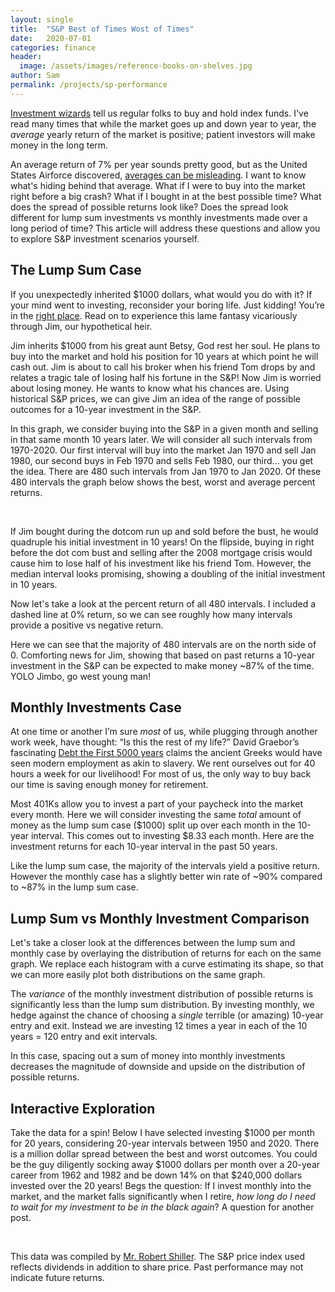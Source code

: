 ```yaml
---
layout: single
title:  "S&P Best of Times Wost of Times"
date:   2020-07-01
categories: finance
header:
  image: /assets/images/reference-books-on-shelves.jpg
author: Sam
permalink: /projects/sp-performance
---
```


[Investment wizards](https://www.businessinsider.com/personal-finance/warren-buffett-recommends-index-funds-for-most-investors) tell us regular folks to buy and hold index funds. I've read many times that while the market goes up and down year to year, the _average_ yearly return of the market is positive; patient investors will make money in the long term.

An average return of 7% per year sounds pretty good, but as the United States Airforce discovered, [averages can be misleading](https://www.thestar.com/news/insight/2016/01/16/when-us-air-force-discovered-the-flaw-of-averages.html). I want to know what's hiding behind that average. What if I were to buy into the market right before a big crash? What if I bought in at the best possible time? What does the spread of possible returns look like? Does the spread look different for lump sum investments vs monthly investments made over a long period of time? This article will address these questions and allow you to explore S&P investment scenarios yourself.

## The Lump Sum Case

If you unexpectedly inherited $1000 dollars, what would you do with it? If your mind went to investing, reconsider your boring life. Just kidding! You’re in the [right place](https://en.wikipedia.org/wiki/FIRE_movement). Read on to experience this lame fantasy vicariously through Jim, our hypothetical heir.

Jim inherits $1000 from his great aunt Betsy, God rest her soul. He plans to buy into the market and hold his position for 10 years at which point he will cash out. Jim is about to call his broker when his friend Tom drops by and relates a tragic tale of losing half his fortune in the S&P! Now Jim is worried about losing money. He wants to know what his chances are. Using historical S&P prices, we can give Jim an idea of the range of possible outcomes for a 10-year investment in the S&P.

In this graph, we consider buying into the S&P in a given month and selling in that same month 10 years later. We will consider all such intervals from 1970-2020. Our first interval will buy into the market Jan 1970 and sell Jan 1980, our second buys in Feb 1970 and sells Feb 1980, our third... you get the idea. There are 480 such intervals from Jan 1970 to Jan 2020. Of these 480 intervals the graph below shows the best, worst and average percent returns.

<div id="lump-best-worst" class="svg-container"></div>
<div id="lump-best-worst-desc" class="best-worst-desc"></div>

<br>

If Jim bought during the dotcom run up and sold before the bust, he would quadruple his initial investment in 10 years! On the flipside, buying in right before the dot com bust and selling after the 2008 mortgage crisis would cause him to lose half of his investment like his friend Tom. However, the median interval looks promising, showing a doubling of the initial investment in 10 years.

Now let's take a look at the percent return of all 480 intervals. I included a dashed line at 0% return, so we can see roughly how many intervals provide a positive vs negative return.

<div id="lump-best-worst-hist" class="svg-container"></div>

Here we can see that the majority of 480 intervals are on the north side of 0. Comforting news for Jim, showing that based on past returns a 10-year investment in the S&P can be expected to make money ~87% of the time. YOLO Jimbo, go west young man!

## Monthly Investments Case

At one time or another I’m sure _most_ of us, while plugging through another work week, have thought: “Is this the rest of my life?” David Graebor’s fascinating [Debt the First 5000 years](https://www.amazon.com/Debt-First-5-000-Years/dp/1612191290) claims the ancient Greeks would have seen modern employment as akin to slavery. We rent ourselves out for 40 hours a week for our livelihood! For most of us, the only way to buy back our time is saving enough money for retirement.

Most 401Ks allow you to invest a part of your paycheck into the market every month. Here we will consider investing the same _total_ amount of money as the lump sum case ($1000) split up over each month in the 10-year interval. This comes out to investing $8.33 each month. Here are the investment returns for each 10-year interval in the past 50 years.

<div id="monthly-best-worst" class="svg-container"></div>
<div id="monthly-best-worst-desc" class="best-worst-desc"></div>

<div id="monthly-best-worst-hist" class="svg-container"></div>

Like the lump sum case, the majority of the intervals yield a positive return. However the monthly case has a slightly better win rate of ~90% compared to ~87% in the lump sum case.

## Lump Sum vs Monthly Investment Comparison

Let's take a closer look at the differences between the lump sum and monthly case by overlaying the distribution of returns for each on the same graph. We replace each histogram with a curve estimating its shape, so that we can more easily plot both distributions on the same graph.

<div id="monthly-vs-lump" class="svg-container"></div>

The _variance_ of the monthly investment distribution of possible returns is significantly less than the lump sum distribution. By investing monthly, we hedge against the chance of choosing a _single_ terrible (or amazing) 10-year entry and exit. Instead we are investing 12 times a year in each of the 10 years = 120 entry and exit intervals.

In this case, spacing out a sum of money into monthly investments decreases the magnitude of downside and upside on the distribution of possible returns.

## Interactive Exploration

Take the data for a spin! Below I have selected investing $1000 per month for 20 years, considering 20-year intervals between 1950 and 2020. There is a million dollar spread between the best and worst outcomes. You could be the guy diligently socking away $1000 dollars per month over a 20-year career from 1962 and 1982 and be down 14% on that $240,000 dollars invested over the 20 years! Begs the question: If I invest monthly into the market, and the market falls significantly when I retire, *how long do I need to wait for my investment to be in the black again*? A question for another post.

<div id="root">
</div>
<script src="{{'/assets/js/custom/marketTiming.js' | prepend: site.baseurl}}"></script>

<br>

This data was compiled by [Mr. Robert Shiller](http://www.econ.yale.edu/~shiller/data.htm). The S&P price index used reflects dividends in addition to share price. Past performance may not indicate future returns.
